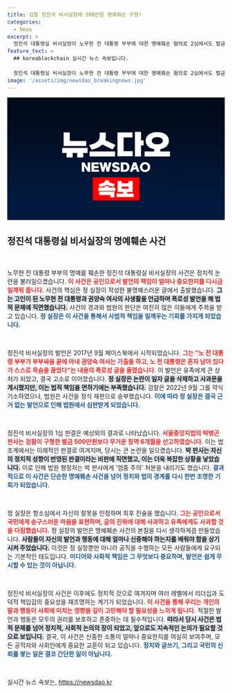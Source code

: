 ```yaml
---
title: 검찰 정진석 비서실장에 500만원 명예훼손 구형!
categories:
  - News
excerpt: >
  정진석 대통령실 비서실장이 노무현 전 대통령 부부에 대한 명예훼손 혐의로 2심에서도 벌금형을 구형받았다. 그는 공직자로서의 책임을 인정하고 사과 의사를 밝혔지만, 과연 법의 심판은 그를 어떻게 평가할까?
feature_text: >
  ## koreablockchain 실시간 뉴스 속보입니다.

  정진석 대통령실 비서실장이 노무현 전 대통령 부부에 대한 명예훼손 혐의로 2심에서도 벌금형을 구형받았다. 그는 공직자로서의 책임을 인정하고 사과 의사를 밝혔지만, 과연 법의 심판은 그를 어떻게 평가할까?
image: '/assets/img/newsdao_breakingnews.jpg'
---
```


<p><img src="/assets/img/newsdao_breakingnews.jpg" alt="koreablockchain 속보" /></p>

<h2 data-ke-size="size26">정진석 대통령실 비서실장의 명예훼손 사건</h2>

<p data-ke-size="size16">&nbsp;</p>

<p>노무현 전 대통령 부부의 명예를 훼손한 정진석 대통령실 비서실장의 사건은 정치적 논란을 불러일으켰습니다. <b><span style="color: #ee2323;">이 사건은 공인으로서 발언의 책임이 얼마나 중요한지를 다시금 일깨워 줍니다.</span></b> 사건의 핵심은 정 실장이 작성한 불명예스러운 글에서 출발했습니다. <b><span style="background-color: #21538527;">그는 고인이 된 노무현 전 대통령과 권양숙 여사의 사생활을 언급하며 폭로성 발언을 해 법적 문제에 직면했습니다.</span></b> 사건의 경과와 법원의 판단은 여전히 많은 이들에게 주목을 받고 있습니다. <b><span style="color: #1a5490;">정 실장은 이 사건을 통해서 사법적 책임을 일깨우는 기회를 가지게 되었습니다.</span></b></p>

<p data-ke-size="size16">&nbsp;</p>

<p>정진석 비서실장의 발언은 2017년 9월 페이스북에서 시작되었습니다. <b><span style="color: #ee2323;">그는 "노 전 대통령 부부가 부부싸움 끝에 아내 권양숙 여사는 가출을 하고, 노 전 대통령은 혼자 남아 있다가 스스로 목숨을 끊었다"는 내용의 폭로성 글을 올렸습니다.</span></b> 이 발언은 유족에게 큰 상처가 되었고, 결국 고소로 이어졌습니다. <b><span style="background-color: #21538527;">정 실장은 논란이 일자 글을 삭제하고 사과문을 게시했지만, 이는 법적 책임을 면하기에는 부족했습니다.</span></b> 검찰은 2022년 9월 그를 약식기소하였으나, 법원은 사건을 정식 재판으로 송부했습니다. <b><span style="color: #1a5490;">이에 따라 정 실장은 결국 근거 없는 발언으로 인해 법원에서 심판받게 되었습니다.</span></b></p>

<p data-ke-size="size16">&nbsp;</p>

<p>정진석 비서실장의 1심 판결은 예상외의 결과로 나타났습니다. <b><span style="color: #ee2323;">서울중앙지법의 박병곤 판사는 검찰이 구형한 벌금 500만원보다 무거운 징역 6개월을 선고하였습니다.</span></b> 이는 법조계에서는 이례적인 판결로 여겨지며, 당시는 큰 논란을 일으켰습니다. <b><span style="background-color: #21538527;">박 판사는 자신의 정치적 성향이 반영된 판결이라는 비판에 직면했고, 이는 더욱 복잡한 상황을 낳았습니다.</span></b> 이로 인해 법원 행정처는 박 판사에게 '엄중 주의' 처분을 내리기도 했습니다. <b><span style="color: #1a5490;">결과적으로 이 사건은 단순한 명예훼손 사건을 넘어 정치와 법의 경계를 다시 한번 조명한 기회가 되었습니다.</span></b></p>

<p data-ke-size="size16">&nbsp;</p>

<p>정 실장은 항소심에서 자신의 잘못을 인정하며 최후 진술을 했습니다. <b><span style="color: #ee2323;">그는 공인으로서 국민에게 송구스러운 마음을 표현하며, 글의 진위에 대해 사과하고 유족에게도 사과할 것을 다짐했습니다.</span></b> 정 실장의 발언은 명예훼손 사건의 본질을 다시 생각하게끔 만들었습니다. <b><span style="background-color: #21538527;">사람들이 자신의 발언과 행동에 대해 얼마나 신중해야 하는지를 배워야 함을 상기시켜 주었습니다.</span></b> 이것은 정 실장뿐만 아니라 공직을 수행하는 모든 사람들에게 요구되는 기본적인 태도입니다. <b><span style="color: #1a5490;">미디어와 사회적 책임은 그 무엇보다 중요하며, 발언은 쉽게 무시할 수 있는 것이 아닙니다.</span></b></p>

<p data-ke-size="size16">&nbsp;</p>

<p>정진석 비서실장의 사건은 이후에도 정치적 것으로 여겨지며 여러 레벨에서 리더십과 도덕적 책임감의 중요성을 재조명하는 계기가 되었습니다. <b><span style="color: #ee2323;">이 사건을 통해 우리는 개인의 말과 행동이 사회에 미치는 영향을 깊이 고민해야 할 필요성을 느끼게 됩니다.</span></b> 적절한 발언과 행동은 모두의 권리를 보호하고 존중하는 데 필수적입니다. <b><span style="background-color: #21538527;">따라서 당시 사건은 법적 문제를 넘어 정치적, 사회적 논의의 장이 되었고, 앞으로도 지속적인 논의가 필요할 것으로 보입니다.</span></b> 결국, 이 사건은 신중한 소통이 얼마나 중요한지를 여실히 보여주며, 모든 공직자와 사회인에게 중요한 교훈이 되고 있습니다. <b><span style="color: #1a5490;">정치와 글쓰기, 그리고 국민의 신뢰를 쌓는 일은 결코 간단한 일이 아닙니다.</span></b></p>

<p data-ke-size="size16">&nbsp;</p>
실시간 뉴스 속보는, <a href="https://newsdao.kr" rel="dofollow">https://newsdao.kr</a>


